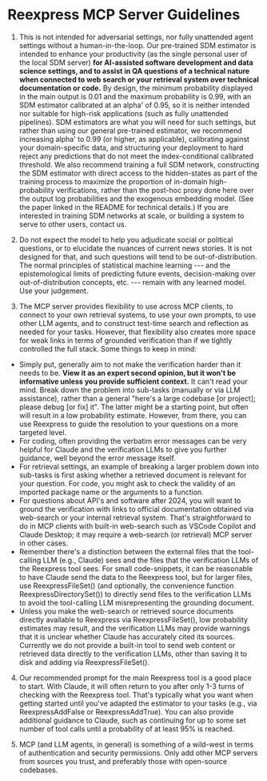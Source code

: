 # Reexpress MCP Server Guidelines

1. This is not intended for adversarial settings, nor fully unattended agent settings without a human-in-the-loop. Our pre-trained SDM estimator is intended to enhance your productivity (as the single personal user of the local SDM server) **for AI-assisted software development and data science settings, and to assist in QA questions of a technical nature when connected to web search or your retrieval system over technical documentation or code.** By design, the minimum probability displayed in the main output is 0.01 and the maximum probability is 0.99, with an SDM estimator calibrated at an alpha' of 0.95, so it is neither intended nor suitable for high-risk applications (such as fully unattended pipelines). SDM estimators are what you will need for such settings, but rather than using our general pre-trained estimator, we recommend increasing alpha' to 0.99 (or higher, as applicable), calibrating against your domain-specific data, and structuring your deployment to hard reject any predictions that do not meet the index-conditional calibrated threshold. We also recommend training a full SDM network, constructing the SDM estimator with direct access to the hidden-states as part of the training process to maximize the proportion of in-domain high-probability verifications, rather than the post-hoc proxy done here over the output log probabilities and the exogenous embedding model. (See the paper linked in the README for technical details.) If you are interested in training SDM networks at scale, or building a system to serve to other users, contact us.

2. Do not expect the model to help you adjudicate social or political questions, or to elucidate the nuances of current news stories. It is not designed for that, and such questions will tend to be out-of-distribution. The normal principles of statistical machine learning --- and the epistemological limits of predicting future events, decision-making over out-of-distribution concepts, etc. --- remain with any learned model. Use your judgement.

3. The MCP server provides flexibility to use across MCP clients, to connect to your own retrieval systems, to use your own prompts, to use other LLM agents, and to construct test-time search and reflection as needed for your tasks. However, that flexibility also creates more space for weak links in terms of grounded verification than if we tightly controlled the full stack. Some things to keep in mind:
- Simply put, generally aim to not make the verification harder than it needs to be. **View it as an expert second opinion, but it won't be informative unless you provide sufficient context.** It can't read your mind. Break down the problem into sub-tasks (manually or via LLM assistance), rather than a general "here's a large codebase [or project]; please debug [or fix] it". The latter might be a starting point, but often will result in a low probability estimate. However, from there, you can use Reexpress to guide the resolution to your questions on a more targeted level. 
- For coding, often providing the verbatim error messages can be very helpful for Claude and the verification LLMs to give you further guidance, well beyond the error message itself.
- For retrieval settings, an example of breaking a larger problem down into sub-tasks is first asking whether a retrieved document is relevant for your question. For code, you might ask to check the validity of an imported package name or the arguments to a function. 
- For questions about API's and software after 2024, you will want to ground the verification with links to official documentation obtained via web-search or your internal retrieval system. That's straightforward to do in MCP clients with built-in web-search such as VSCode Copilot and Claude Desktop; it may require a web-search (or retrieval) MCP server in other cases.
- Remember there's a distinction between the external files that the tool-calling LLM (e.g., Claude) sees and the files that the verification LLMs of the Reexpress tool sees. For small code-snippets, it can be reasonable to have Claude send the data to the Reexpress tool, but for larger files, use ReexpressFileSet() (and optionally, the convenience function ReexpressDirectorySet()) to directly send files to the verification LLMs to avoid the tool-calling LLM misrepresenting the grounding document. 
- Unless you make the web-search or retrieved source documents directly available to Reexpress via ReexpressFileSet(), low probability estimates may result, and the verification LLMs may provide warnings that it is unclear whether Claude has accurately cited its sources. Currently we do not provide a built-in tool to send web content or retrieved data directly to the verification LLMs, other than saving it to disk and adding via ReexpressFileSet().

4. Our recommended prompt for the main Reexpress tool is a good place to start. With Claude, it will often return to you after only 1-3 turns of checking with the Reexpress tool. That's typically what you want when getting started until you've adapted the estimator to your tasks (e.g., via ReexpressAddFalse or ReexpressAddTrue). You can also provide additional guidance to Claude, such as continuing for up to some set number of tool calls until a probability of at least 95% is reached.

5. MCP (and LLM agents, in general) is something of a wild-west in terms of authentication and security permissions. Only add other MCP servers from sources you trust, and preferably those with open-source codebases.
